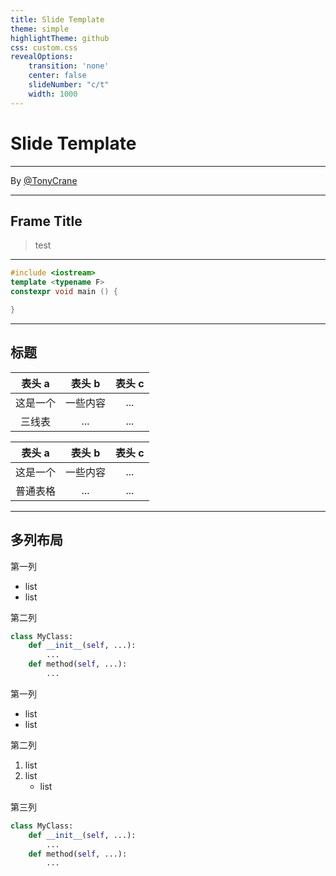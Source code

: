 ```yaml
---
title: Slide Template
theme: simple
highlightTheme: github
css: custom.css
revealOptions:
    transition: 'none'
    center: false
    slideNumber: "c/t"
    width: 1000    
---
```


<div class="middle center">
<div style="width: 100%">

# Slide Template

<hr/>

By [@TonyCrane](https://github.com/TonyCrane)

</div>
</div>

---

## Frame Title

> test

<hr/>

```c++
#include <iostream>
template <typename F>
constexpr void main () {

}
```

---

## 标题

<div class="three-line">

|表头 a|表头 b|表头 c|
|:--:|:--:|:--:|
|这是一个|一些内容|...|
|三线表|...|...|

</div>

|表头 a|表头 b|表头 c|
|:--:|:--:|:--:|
|这是一个|一些内容|...|
|普通表格|...|...|

---

## 多列布局

<div class="mul-cols">
<div class="col">

第一列

- list
- list

</div>
<div class="col">

第二列

```python
class MyClass:
    def __init__(self, ...):
        ...
    def method(self, ...):
        ...
```

</div>
</div>

<div class="mul-cols">
<div class="col">

第一列

- list
- list

</div>
<div class="col">

第二列

1. list 
2. list 
    - list

</div>
<div class="col">

第三列

```python
class MyClass:
    def __init__(self, ...):
        ...
    def method(self, ...):
        ...
```

</div>
</div>